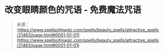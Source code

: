 <!--yml

类别：未分类

日期：2024年06月12日 19:04:58

-->

# 改变眼睛颜色的咒语 - 免费魔法咒语

> 来源：[https://www.spellsofmagic.com/spells/beauty_spells/attractive_spells/21463/page.html#0001-01-01](https://www.spellsofmagic.com/spells/beauty_spells/attractive_spells/21463/page.html#0001-01-01)
